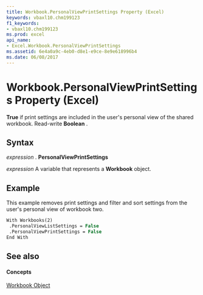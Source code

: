 ```yaml
---
title: Workbook.PersonalViewPrintSettings Property (Excel)
keywords: vbaxl10.chm199123
f1_keywords:
- vbaxl10.chm199123
ms.prod: excel
api_name:
- Excel.Workbook.PersonalViewPrintSettings
ms.assetid: 6e4a0a9c-4eb0-d8e1-e9ce-8e9e618996b4
ms.date: 06/08/2017
---
```



# Workbook.PersonalViewPrintSettings Property (Excel)

 **True** if print settings are included in the user's personal view of the shared workbook. Read-write **Boolean** .


## Syntax

 _expression_ . **PersonalViewPrintSettings**

 _expression_ A variable that represents a **Workbook** object.


## Example

This example removes print settings and filter and sort settings from the user's personal view of workbook two.


```vb
With Workbooks(2) 
 .PersonalViewListSettings = False 
 .PersonalViewPrintSettings = False 
End With
```


## See also


#### Concepts


[Workbook Object](workbook-object-excel.md)

